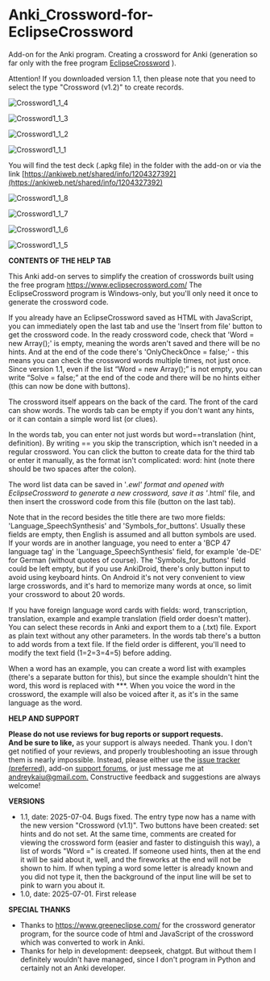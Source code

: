 # Anki_Crossword-for-EclipseCrossword
Add-on for the Anki program. Creating a crossword for Anki (generation so far only with the free program [EclipseCrossword](https://www.eclipsecrossword.com/) ).

Attention! If you downloaded version 1.1, then please note that you need to select the type "Crossword (v1.2)" to create records.

![Crossword1_1_4](https://github.com/user-attachments/assets/3a75c3ce-b9bc-4d2d-9367-fe4dece38ec6)

![Crossword1_1_3](https://github.com/user-attachments/assets/a91c5163-7eda-4e38-b31c-569a1ddabcae)

![Crossword1_1_2](https://github.com/user-attachments/assets/56828f13-d3d2-41b0-b82d-bbf3f9b19866)

![Crossword1_1_1](https://github.com/user-attachments/assets/fe82edda-10ed-4a49-8948-7e134bde6026)


You will find the test deck (.apkg file) in the folder with the add-on or via the link [https://ankiweb.net/shared/info/1204327392](https://ankiweb.net/shared/info/1204327392)

![Crossword1_1_8](https://github.com/user-attachments/assets/8e6db676-2b7c-4c27-be3a-7b0f8d806c15)

![Crossword1_1_7](https://github.com/user-attachments/assets/4af5cc72-3e00-4fda-8848-41de3cd419d0)

![Crossword1_1_6](https://github.com/user-attachments/assets/cd5f801d-9b3b-4c2a-85de-e51c5bb0a63e)

![Crossword1_1_5](https://github.com/user-attachments/assets/229576b1-70e7-48c1-904c-1606ebcd0832)



**CONTENTS OF THE HELP TAB**

This Anki add-on serves to simplify the creation of crosswords built using the free program https://www.eclipsecrossword.com/
The EclipseCrossword program is Windows-only, but you'll only need it once to generate the crossword code.

If you already have an EclipseCrossword saved as HTML with JavaScript, you can immediately open the last tab and use the 'Insert from file' button to get the crossword code.
In the ready crossword code, check that 'Word = new Array();' is empty, meaning the words aren't saved and there will be no hints.
And at the end of the code there's 'OnlyCheckOnce = false;' - this means you can check the crossword words multiple times, not just once. Since version 1.1, even if the list “Word = new Array();” is not empty, you can write “Solve = false;” at the end of the code and there will be no hints either (this can now be done with buttons).

The crossword itself appears on the back of the card. The front of the card can show words.
The words tab can be empty if you don't want any hints, or it can contain a simple word list (or clues).

In the words tab, you can enter not just words but word==translation (hint, definition).
By writing == you skip the transcription, which isn't needed in a regular crossword.
You can click the button to create data for the third tab or enter it manually, as the format isn't complicated:
word:  hint
(note there should be two spaces after the colon).

The word list data can be saved in '*.ewl' format and opened with EclipseCrossword to generate a new crossword, save it as '*.html' file, and then insert the crossword code from this file (button on the last tab).

Note that in the record besides the title there are two more fields: 'Language_SpeechSynthesis' and 'Symbols_for_buttons'.
Usually these fields are empty, then English is assumed and all button symbols are used. If your words are in another language, you need to enter a 'BCP 47 language tag' in the 'Language_SpeechSynthesis' field, for example 'de-DE' for German (without quotes of course).
The 'Symbols_for_buttons' field could be left empty, but if you use AnkiDroid, there's only button input to avoid using keyboard hints. On Android it's not very convenient to view large crosswords, and it's hard to memorize many words at once, so limit your crossword to about 20 words.

If you have foreign language word cards with fields: word, transcription, translation, example and example translation (field order doesn't matter). You can select these records in Anki and export them to a (.txt) file. Export as plain text without any other parameters. In the words tab there's a button to add words from a text file. If the field order is different, you'll need to modify the text field (1=2=3=4=5) before adding.

When a word has an example, you can create a word list with examples (there's a separate button for this), but since the example shouldn't hint the word, this word is replaced with ***. When you voice the word in the crossword, the example will also be voiced after it, as it's in the same language as the word.


**HELP AND SUPPORT**

**Please do not use reviews for bug reports or support requests.**<br>
**And be sure to like,** as your support is always needed. Thank you.
I don't get notified of your reviews, and properly troubleshooting an issue through them is nearly impossible. Instead, please either use the [issue tracker (preferred),](https://github.com/AndreyKaiu/Anki_Crossword-for-EclipseCrossword/issues) add-on [support forums](https://forums.ankiweb.net/t/add-ons-simple-image-occlusion-official-support/60307), or just message me at [andreykaiu@gmail.com.](mailto:andreykaiu@gmail.com) Constructive feedback and suggestions are always welcome!

**VERSIONS**
- 1.1, date: 2025-07-04. Bugs fixed. The entry type now has a name with the new version "Crossword (v1.1)". Two buttons have been created: set hints and do not set. At the same time, comments are created for viewing the crossword form (easier and faster to distinguish this way), a list of words "Word =" is created. If someone used hints, then at the end it will be said about it, well, and the fireworks at the end will not be shown to him. If when typing a word some letter is already known and you did not type it, then the background of the input line will be set to pink to warn you about it.
- 1.0, date: 2025-07-01. First release

**SPECIAL THANKS**
- Thanks to https://www.greeneclipse.com/ for the crossword generator program, for the source code of html and JavaScript of the crossword which was converted to work in Anki.
- Thanks for help in development: deepseek, chatgpt. But without them I definitely wouldn't have managed, since I don't program in Python and certainly not an Anki developer.
